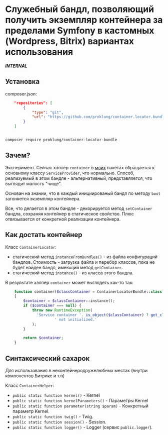 # Служебный бандл, позволяющий получить экземпляр контейнера за пределами Symfony в кастомных (Wordpress, Bitrix) вариантах использования

***INTERNAL***

## Установка

composer.json:

```json
    "repositories": [
        {
            "type": "git",
            "url": "https://github.com/proklung/container.locator.bundle"
        }
    ]
```

```bash

composer require proklung/container-locator-bundle

```

## Зачем?

Эксперимент. Сейчас хэлпер `container` в [моих](https://github.com/ProklUng/bitrix.core.symfony) пакетах обращается
к основному классу `ServiceProvider`, что нормально. Способ, реализуемый в этом бандле - альтернативный, представялется,
что выглядит малость "чище".

Основан на знании, что в каждый инициированый бандл по методу `boot` загоняется экземпляр контейнера. 

Все, что делается в этом бандле - декорируется метод `setContainer` бандла, сохраняя контейнер в статическое свойство.
Плюс отвязывается от конкретной реализации контейнера.

## Как достать контейнер

Класс `ContainerLocator`:

- статический метод `instanceFromBundles()` - из файла конфигураций бандлов. Стоимость - загрузка файла и перебор классов,
пока не будет найден бандл, имеющий метод `getContainer`.
- статический метод `instance()` - из класса этого бандла.

В результате хэлпер `container` может выглядеть как-то так:

```php
    function container($classContainer = ContainerLocatorBundle::class)
    {
        $container = $classContainer::instance();
        if ($container === null) {
            throw new RuntimeException(
              'Service container '. is_object($classContainer) ? get_class($classContainer) : $classContainer.
                      ' not initialized.'
            );
        }

        return $container;
    }
```

## Синтаксический сахарок

Для использования в неконтейнеродружелюбных местах (внутри компонентов Битрикс и т.п)

Класс `ContainerHelper`:

- `public static function kernel()` - Kernel
- `public static function kernelParameters()` - Параметры Kernel
- `public static function parameter(string $param)` - Конкретный параметр Kernel.
- `public static function twig()` - Twig.
- `public static function session()` - Session.
- `public static function logger()` - Logger (сервис `public.logger`).